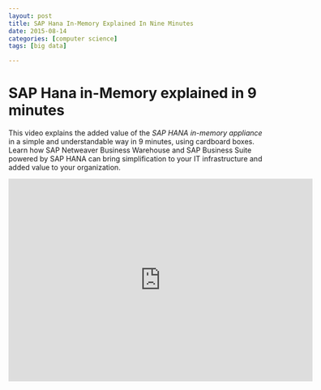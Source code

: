 ```yaml
---
layout: post
title: SAP Hana In-Memory Explained In Nine Minutes
date: 2015-08-14
categories: [computer science]
tags: [big data]

---
```



# SAP Hana in-Memory explained in 9 minutes

This video explains the added value of the *SAP HANA in-memory appliance* in a simple and understandable way in 9 minutes, using cardboard boxes. Learn how SAP Netweaver Business Warehouse and SAP Business Suite powered by SAP HANA can bring simplification to your IT infrastructure and added value to your organization.

<iframe width="600" height="400" src="https://www.youtube.com/embed/p94hK5FcsKc" frameborder="0" allowfullscreen></iframe>